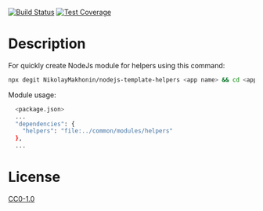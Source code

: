 <!-- [![NPM Version][npm-image]][npm-url] -->
<!-- [![NPM Downloads][downloads-image]][downloads-url] -->
<!-- [![Node.js Version][node-version-image]][node-version-url] -->
[![Build Status][travis-image]][travis-url]
[![Test Coverage][coveralls-image]][coveralls-url]

# Description

For quickly create NodeJs module for helpers using this command:

```bash
npx degit NikolayMakhonin/nodejs-template-helpers <app name> && cd <app name> && npm i && npm run test
```

Module usage:
```bash
  <package.json>
  ...
  "dependencies": {
    "helpers": "file:../common/modules/helpers"
  },
  ...
```

# License

[CC0-1.0](LICENSE)

[npm-image]: https://img.shields.io/npm/v/nodejs-template-helpers.svg
[npm-url]: https://npmjs.org/package/nodejs-template-helpers
[node-version-image]: https://img.shields.io/node/v/nodejs-template-helpers.svg
[node-version-url]: https://nodejs.org/en/download/
[travis-image]: https://travis-ci.org/NikolayMakhonin/nodejs-template-helpers.svg
[travis-url]: https://travis-ci.org/NikolayMakhonin/nodejs-template-helpers
[coveralls-image]: https://coveralls.io/repos/github/NikolayMakhonin/nodejs-template-helpers/badge.svg
[coveralls-url]: https://coveralls.io/github/NikolayMakhonin/nodejs-template-helpers
[downloads-image]: https://img.shields.io/npm/dm/nodejs-template-helpers.svg
[downloads-url]: https://npmjs.org/package/nodejs-template-helpers
